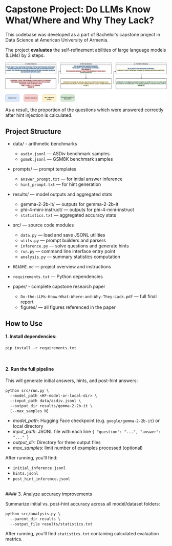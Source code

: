 # Capstone Project: Do LLMs Know What/Where and Why They Lack?

This codebase was developed as a part of Bachelor’s capstone project in Data Science at American University of Armenia.

The project **evaluates** the self-refinement abilities of large language models (LLMs) by 3 steps:

![LLM Self-Refinement Pipeline](paper/figures/llm_self_refinement_pipeline.drawio.png)

As a result, the proportion of the questions which were answered correctly after hint injection is calculated.

## Project Structure


  - data/ - arithmetic benchmarks
    - `asdiv.jsonl` — ASDiv benchmark samples  
    - `gsm8k.jsonl` — GSM8K benchmark samples  

  - prompts/ — prompt templates  
    - `answer_prompt.txt` — for initial answer inference  
    - `hint_prompt.txt` — for hint generation  

  - results/ — model outputs and aggregated stats  
    - gemma-2-2b-it/ — outputs for gemma-2-2b-it
    - phi-4-mini-instruct/ — outputs for phi-4-mini-instruct
    - `statistics.txt` — aggregated accuracy stats  

  - src/ — source code modules  
    - `data.py` — load and save JSONL utilities  
    - `utils.py` — prompt builders and parsers  
    - `inference.py` — solve questions and generate hints  
    - `run.py` — command line interface entry point  
    - `analysis.py` — summary statistics computation  

  - `README.md` — project overview and instructions 

  - `requirements.txt` — Python dependencies

  - paper/ - complete capstone research paper
    - `Do-the-LLMs-Know-What:Where-and-Why-They-Lack.pdf` — full final report
    - figures/ — all figures referenced in the paper


## How to Use

#### 1. Install dependencies:

```
pip install -r requirements.txt
```
<br>

#### 2. Run the full pipeline

This will generate initial answers, hints, and post-hint answers:

```
python src/run.py \
  --model_path <HF-model-or-local-dir> \
  --input_path data/asdiv.jsonl \
  --output_dir results/gemma-2-2b-it \
  [--max_samples N]
```

- *model_path*: Hugging Face checkpoint (e.g. `google/gemma-2-2b-it`) or local directory  
- *input_path*: JSONL file with each line `{ "question": "...", "answer": "..." }`  
- *output_dir*: Directory for three output files  
- *max_samples*: limit number of examples processed  (optional)

After running, you’ll find:

- `initial_inference.jsonl`  
- `hints.jsonl`  
- `post_hint_inference.jsonl`  
<br>
#### 3. Analyze accuracy improvements

Summarize initial vs. post-hint accuracy across all model/dataset folders:

```
python src/analysis.py \
  --parent_dir results \
  --output_file results/statistics.txt
```

After running, you’ll find `statistics.txt` containing calculated evaluation metrics.
